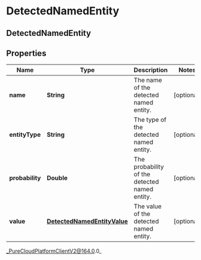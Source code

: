 # DetectedNamedEntity

## DetectedNamedEntity

## Properties

|Name | Type | Description | Notes|
|------------ | ------------- | ------------- | -------------|
| **name** | **String** | The name of the detected named entity. | [optional] |
| **entityType** | **String** | The type of the detected named entity. | [optional] |
| **probability** | **Double** | The probability of the detected named entity. | [optional] |
| **value** | [**DetectedNamedEntityValue**](DetectedNamedEntityValue) | The value of the detected named entity. | [optional] |



_PureCloudPlatformClientV2@164.0.0_
